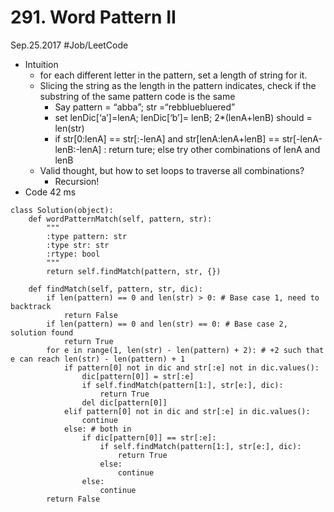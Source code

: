 # 291. Word Pattern II
Sep.25.2017
#Job/LeetCode
- Intuition
	- for each different letter in the pattern, set a length of string for it.
	- Slicing the string as the length in the pattern indicates, check if the substring of the same pattern code is the same
		- Say pattern = “abba”; str =“rebbluebluered”
		- set lenDic[‘a’]=lenA; lenDic[‘b’]= lenB; 2*(lenA+lenB) should = len(str)
		- if str[0:lenA] == str[:-lenA] and str[lenA:lenA+lenB] == str[-lenA-lenB:-lenA] : return ture; else try other combinations of lenA and lenB
	- Valid thought, but how to set loops to traverse all combinations?
		- Recursion! 
- Code 42 ms
```
class Solution(object):
    def wordPatternMatch(self, pattern, str):
        """
        :type pattern: str
        :type str: str
        :rtype: bool
        """        
        return self.findMatch(pattern, str, {})
    
    def findMatch(self, pattern, str, dic):
        if len(pattern) == 0 and len(str) > 0: # Base case 1, need to backtrack
            return False
        if len(pattern) == 0 and len(str) == 0: # Base case 2, solution found
            return True
        for e in range(1, len(str) - len(pattern) + 2): # +2 such that e can reach len(str) - len(pattern) + 1
            if pattern[0] not in dic and str[:e] not in dic.values():
                dic[pattern[0]] = str[:e]
                if self.findMatch(pattern[1:], str[e:], dic):
                    return True
                del dic[pattern[0]]
            elif pattern[0] not in dic and str[:e] in dic.values():
                continue
            else: # both in
                if dic[pattern[0]] == str[:e]:
                    if self.findMatch(pattern[1:], str[e:], dic):
                        return True
                    else:
                        continue
                else:
                    continue
        return False
```